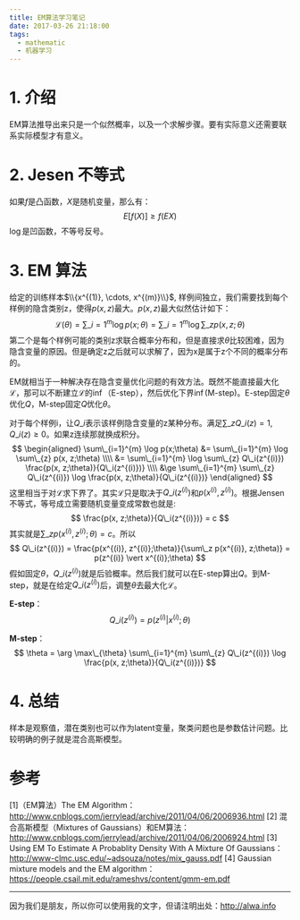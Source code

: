 ```yaml
---
title: EM算法学习笔记
date: 2017-03-26 21:18:00
tags:
  - mathematic
  - 机器学习
---
```


# 1. 介绍
EM算法推导出来只是一个似然概率，以及一个求解步骤。要有实际意义还需要联系实际模型才有意义。

<!-- more -->

# 2. Jesen 不等式
如果$f$是凸函数，$X$是随机变量，那么有：
$$
E[f(X)] \ge f(EX)
$$
$\log$是凹函数，不等号反号。

# 3. EM 算法
给定的训练样本$\\{x^{(1)}, \cdots, x^{(m)}\\}$, 样例间独立，我们需要找到每个样例的隐含类别z，使得$p(x,z)$最大。$p(x,z)$最大似然估计如下：
$$
\mathcal{L}(\theta) = \sum\_{i=1}^{m} \log p(x;\theta) = \sum\_{i=1}^{m} \log \sum\_{z} p(x, z;\theta)
$$
第二个是每个样例可能的类别z求联合概率分布和，但是直接求$\theta$比较困难，因为隐含变量的原因。但是确定z之后就可以求解了，因为x是属于z个不同的概率分布的。

EM就相当于一种解决存在隐含变量优化问题的有效方法。既然不能直接最大化$\mathcal{L}$，那可以不断建立$\mathcal{L}$的$\inf$（E-step），然后优化下界$\inf$(M-step)。E-step固定$\theta$优化$Q$，M-step固定$Q$优化$\theta$。

对于每个样例i，让$Q\_i$表示该样例隐含变量的z某种分布。满足$\sum\_z Q\_i(z) = 1, Q\_i(z) \ge 0$。如果z连续那就换成积分。
$$ \begin{aligned}
\sum\_{i=1}^{m} \log p(x;\theta) &= \sum\_{i=1}^{m} \log \sum\_{z} p(x, z;\theta) \\\\
&= \sum\_{i=1}^{m} \log \sum\_{z} Q\_i(z^{(i)}) \frac{p(x, z;\theta)}{Q\_i(z^{(i)})} \\\\
&\ge  \sum\_{i=1}^{m} \sum\_{z} Q\_i(z^{(i)}) \log   \frac{p(x, z;\theta)}{Q\_i(z^{(i)})}
\end{aligned}
$$
这里相当于对$\mathcal{L}$求下界了。其实$\mathcal{L}$只是取决于$Q\_i(z^{(i)})$和$p(x^{(i)},z^{(i)})$。根据Jensen不等式，等号成立需要随机变量变成常数也就是:
$$
\frac{p(x, z;\theta)}{Q\_i(z^{(i)})} = c
$$
其实就是$\sum\_z p(x^{(i)}, z^{(i)};\theta) = c$。所以
$$
Q\_i(z^{(i)}) = \frac{p(x^{(i)}, z^{(i)};\theta)}{\sum\_z p(x^{(i)}, z;\theta)} = p(z^{(i)} \vert x^{(i)};\theta)
$$
假如固定$\theta$，$Q\_i(z^{(i)})$就是后验概率。然后我们就可以在E-step算出$Q$。到M-step，就是在给定$Q\_i(z^{(i)})$后，调整$\theta$去最大化$\mathcal{L}$。

**E-step**：
$$
Q\_i(z^{(i)}) = p(z^{(i)} \vert x^{(i)};\theta)
$$

**M-step**：
$$
\theta = \arg \max\_{\theta} \sum\_{i=1}^{m} \sum\_{z} Q\_i(z^{(i)}) \log   \frac{p(x, z;\theta)}{Q\_i(z^{(i)})}
$$
# 4. 总结
样本是观察值，潜在类别也可以作为latent变量，聚类问题也是参数估计问题。比较明确的例子就是混合高斯模型。

# 参考
[1]（EM算法）The EM Algorithm：http://www.cnblogs.com/jerrylead/archive/2011/04/06/2006936.html
[2] 混合高斯模型（Mixtures of Gaussians）和EM算法：http://www.cnblogs.com/jerrylead/archive/2011/04/06/2006924.html
[3] Using EM To Estimate A Probablity Density
With A Mixture Of Gaussians：http://www-clmc.usc.edu/~adsouza/notes/mix_gauss.pdf
[4] Gaussian mixture models and the EM algorithm：https://people.csail.mit.edu/rameshvs/content/gmm-em.pdf

----

因为我们是朋友，所以你可以使用我的文字，但请注明出处：http://alwa.info
